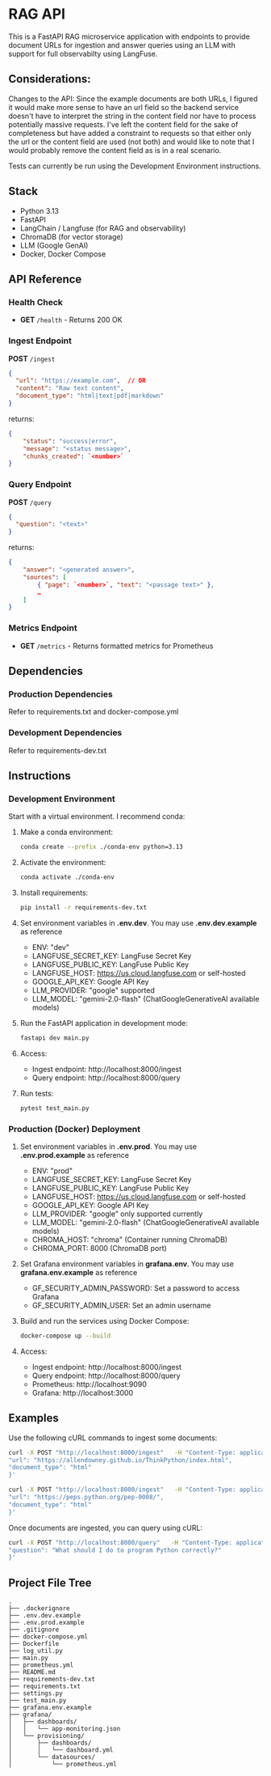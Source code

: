 # RAG API
This is a FastAPI RAG microservice application with endpoints to provide document URLs for ingestion and answer queries using an LLM with support for full observabilty using LangFuse. 
## Considerations:
Changes to the API: Since the example documents are both URLs, I figured it would make more sense to have an url field so the backend service doesn't have to interpret the string in the content field nor have to process potentially massive requests. I've left the content field for the sake of completeness but have added a constraint to requests so that either only the url or the content field are used (not both) and would like to note that I would probably remove the content field as is in a real scenario.

Tests can currently be run using the Development Environment instructions.

## Stack
- Python 3.13
- FastAPI
- LangChain / Langfuse (for RAG and observability)
- ChromaDB (for vector storage)
- LLM (Google GenAI)
- Docker, Docker Compose

## API Reference

### Health Check
- **GET** `/health` - Returns 200 OK

### Ingest Endpoint
**POST** `/ingest`
```json
{
  "url": "https://example.com",  // OR
  "content": "Raw text content",
  "document_type": "html|text|pdf|markdown"
}
```
returns:
```json
{
	"status": "success|error",
	"message": "<status message>",
	"chunks_created": `<number>`
}
```

### Query Endpoint
**POST** `/query`
```json
{
  "question": "<text>"
}
```
returns:
```json
{
	"answer": "<generated answer>",
	"sources": [
		{ "page": `<number>`, "text": "<passage text>" },
		…
	]
}
```
### Metrics Endpoint
- **GET** `/metrics` - Returns formatted metrics for Prometheus

## Dependencies
### Production Dependencies 
Refer to requirements.txt and docker-compose.yml

### Development Dependencies
Refer to requirements-dev.txt

## Instructions
### Development Environment
Start with a virtual environment. I recommend conda:
1. Make a conda environment:
   ```bash
   conda create --prefix ./conda-env python=3.13
   ```
2. Activate the environment:
   ```bash
   conda activate ./conda-env
   ```
3. Install requirements:
   ```bash
   pip install -r requirements-dev.txt
   ```
4. Set environment variables in **.env.dev**. You may use **.env.dev.example** as reference
	- ENV: "dev"
	- LANGFUSE_SECRET_KEY: LangFuse Secret Key
	- LANGFUSE_PUBLIC_KEY: LangFuse Public Key
	- LANGFUSE_HOST: https://us.cloud.langfuse.com or self-hosted
	- GOOGLE_API_KEY: Google API Key
	- LLM_PROVIDER: "google" supported
	- LLM_MODEL: "gemini-2.0-flash" (ChatGoogleGenerativeAI available models)
5. Run the FastAPI application in development mode:
   ```bash
   fastapi dev main.py
   ```
6. Access:
	- Ingest endpoint: http://localhost:8000/ingest
	- Query endpoint: http://localhost:8000/query

7. Run tests:
   ```bash
   pytest test_main.py
   ```

### Production (Docker) Deployment
1. Set environment variables in **.env.prod**. You may use **.env.prod.example** as reference
	- ENV: "prod"
	- LANGFUSE_SECRET_KEY: LangFuse Secret Key
	- LANGFUSE_PUBLIC_KEY: LangFuse Public Key
	- LANGFUSE_HOST: https://us.cloud.langfuse.com or self-hosted
	- GOOGLE_API_KEY: Google API Key
	- LLM_PROVIDER: "google" only supported currently
	- LLM_MODEL: "gemini-2.0-flash" (ChatGoogleGenerativeAI available models)
	- CHROMA_HOST: "chroma" (Container running ChromaDB)
	- CHROMA_PORT: 8000 (ChromaDB port)

2. Set Grafana environment variables in **grafana.env**. You may use **grafana.env.example** as reference
	- GF_SECURITY_ADMIN_PASSWORD: Set a password to access Grafana
	- GF_SECURITY_ADMIN_USER: Set an admin username
 
3. Build and run the services using Docker Compose:
   ```bash
   docker-compose up --build
   ```
4. Access:
	- Ingest endpoint: http://localhost:8000/ingest
	- Query endpoint: http://localhost:8000/query
	- Prometheus: http://localhost:9090
	- Grafana: http://localhost:3000


## Examples
Use the following cURL commands to ingest some documents:
```bash
curl -X POST "http://localhost:8000/ingest"   -H "Content-Type: application/json"   -d '{
"url": "https://allendowney.github.io/ThinkPython/index.html",
"document_type": "html"
}'
```
```bash
curl -X POST "http://localhost:8000/ingest"   -H "Content-Type: application/json"   -d '{
"url": "https://peps.python.org/pep-0008/",
"document_type": "html"
}'
```
Once documents are ingested, you can query using cURL:
```bash
curl -X POST "http://localhost:8000/query"   -H "Content-Type: application/json"   -d '{
"question": "What should I do to program Python correctly?"
}'
```

## Project File Tree
```
.
├── .dockerignore
├── .env.dev.example
├── .env.prod.example
├── .gitignore
├── docker-compose.yml
├── Dockerfile
├── log_util.py
├── main.py
├── prometheus.yml
├── README.md
├── requirements-dev.txt
├── requirements.txt
├── settings.py
├── test_main.py
├── grafana.env.example
├── grafana/
│   ├── dashboards/
│   │   └── app-monitoring.json
│   └── provisioning/
│       ├── dashboards/
│       │   └── dashboard.yml
│       └── datasources/
│           └── prometheus.yml
